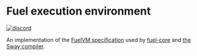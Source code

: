 # Fuel execution environment

[![discord](https://img.shields.io/badge/chat%20on-discord-orange?&logo=discord&logoColor=ffffff&color=7389D8&labelColor=6A7EC2)](https://discord.gg/xfpK4Pe)

An implementation of the [FuelVM specification](https://github.com/FuelLabs/fuel-specs/blob/master/src/vm/index.md) used by [fuel-core](https://github.com/FuelLabs/fuel-core) and [the Sway compiler](https://github.com/FuelLabs/sway/).
